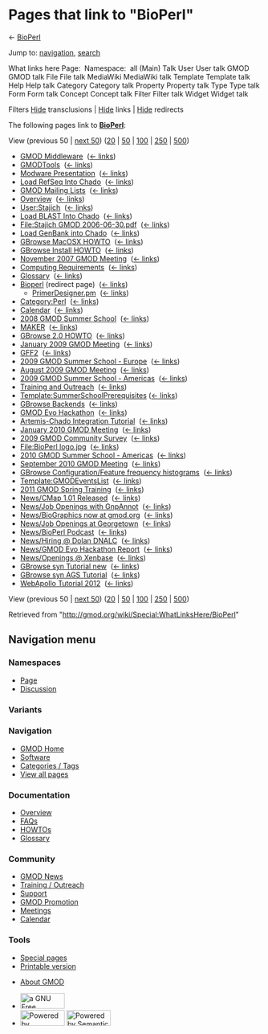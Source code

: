 <div id="mw-page-base" class="noprint">

</div>

<div id="mw-head-base" class="noprint">

</div>

<div id="content" class="mw-body" role="main">

<span id="top"></span>

<div id="mw-js-message" style="display:none;">

</div>



# <span dir="auto">Pages that link to "BioPerl"</span>

<div id="bodyContent">

<div id="contentSub">

← [BioPerl](/wiki/BioPerl "BioPerl")

</div>

<div id="jump-to-nav" class="mw-jump">

Jump to: [navigation](#mw-navigation), [search](#p-search)

</div>

<div id="mw-content-text">

What links here Page:  Namespace:  all (Main) Talk User User talk GMOD
GMOD talk File File talk MediaWiki MediaWiki talk Template Template talk
Help Help talk Category Category talk Property Property talk Type Type
talk Form Form talk Concept Concept talk Filter Filter talk Widget
Widget talk

Filters
[Hide](/mediawiki/index.php?title=Special:WhatLinksHere/BioPerl&hidetrans=1 "Special:WhatLinksHere/BioPerl")
transclusions \|
[Hide](/mediawiki/index.php?title=Special:WhatLinksHere/BioPerl&hidelinks=1 "Special:WhatLinksHere/BioPerl")
links \|
[Hide](/mediawiki/index.php?title=Special:WhatLinksHere/BioPerl&hideredirs=1 "Special:WhatLinksHere/BioPerl")
redirects

The following pages link to **[BioPerl](/wiki/BioPerl "BioPerl")**:

View (previous 50 \| [next
50](/mediawiki/index.php?title=Special:WhatLinksHere/BioPerl&from=3627&back=0 "Special:WhatLinksHere/BioPerl"))
([20](/mediawiki/index.php?title=Special:WhatLinksHere/BioPerl&limit=20 "Special:WhatLinksHere/BioPerl")
\|
[50](/mediawiki/index.php?title=Special:WhatLinksHere/BioPerl&limit=50 "Special:WhatLinksHere/BioPerl")
\|
[100](/mediawiki/index.php?title=Special:WhatLinksHere/BioPerl&limit=100 "Special:WhatLinksHere/BioPerl")
\|
[250](/mediawiki/index.php?title=Special:WhatLinksHere/BioPerl&limit=250 "Special:WhatLinksHere/BioPerl")
\|
[500](/mediawiki/index.php?title=Special:WhatLinksHere/BioPerl&limit=500 "Special:WhatLinksHere/BioPerl"))

- [GMOD Middleware](/wiki/GMOD_Middleware "GMOD Middleware") ‎
  <span class="mw-whatlinkshere-tools">([←
  links](/mediawiki/index.php?title=Special:WhatLinksHere&target=GMOD+Middleware "Special:WhatLinksHere"))</span>
- [GMODTools](/wiki/GMODTools "GMODTools") ‎
  <span class="mw-whatlinkshere-tools">([←
  links](/mediawiki/index.php?title=Special:WhatLinksHere&target=GMODTools "Special:WhatLinksHere"))</span>
- [Modware
  Presentation](/wiki/Modware_Presentation "Modware Presentation") ‎
  <span class="mw-whatlinkshere-tools">([←
  links](/mediawiki/index.php?title=Special:WhatLinksHere&target=Modware+Presentation "Special:WhatLinksHere"))</span>
- [Load RefSeq Into
  Chado](/wiki/Load_RefSeq_Into_Chado "Load RefSeq Into Chado") ‎
  <span class="mw-whatlinkshere-tools">([←
  links](/mediawiki/index.php?title=Special:WhatLinksHere&target=Load+RefSeq+Into+Chado "Special:WhatLinksHere"))</span>
- [GMOD Mailing Lists](/wiki/GMOD_Mailing_Lists "GMOD Mailing Lists") ‎
  <span class="mw-whatlinkshere-tools">([←
  links](/mediawiki/index.php?title=Special:WhatLinksHere&target=GMOD+Mailing+Lists "Special:WhatLinksHere"))</span>
- [Overview](/wiki/Overview "Overview") ‎
  <span class="mw-whatlinkshere-tools">([←
  links](/mediawiki/index.php?title=Special:WhatLinksHere&target=Overview "Special:WhatLinksHere"))</span>
- [User:Stajich](/wiki/User:Stajich "User:Stajich") ‎
  <span class="mw-whatlinkshere-tools">([←
  links](/mediawiki/index.php?title=Special:WhatLinksHere&target=User%3AStajich "Special:WhatLinksHere"))</span>
- [Load BLAST Into
  Chado](/wiki/Load_BLAST_Into_Chado "Load BLAST Into Chado") ‎
  <span class="mw-whatlinkshere-tools">([←
  links](/mediawiki/index.php?title=Special:WhatLinksHere&target=Load+BLAST+Into+Chado "Special:WhatLinksHere"))</span>
- [File:Stajich GMOD
  2006-06-30.pdf](/wiki/File:Stajich_GMOD_2006-06-30.pdf "File:Stajich GMOD 2006-06-30.pdf")
  ‎ <span class="mw-whatlinkshere-tools">([←
  links](/mediawiki/index.php?title=Special:WhatLinksHere&target=File%3AStajich+GMOD+2006-06-30.pdf "Special:WhatLinksHere"))</span>
- [Load GenBank into
  Chado](/wiki/Load_GenBank_into_Chado "Load GenBank into Chado") ‎
  <span class="mw-whatlinkshere-tools">([←
  links](/mediawiki/index.php?title=Special:WhatLinksHere&target=Load+GenBank+into+Chado "Special:WhatLinksHere"))</span>
- [GBrowse MacOSX
  HOWTO](/wiki/GBrowse_MacOSX_HOWTO "GBrowse MacOSX HOWTO") ‎
  <span class="mw-whatlinkshere-tools">([←
  links](/mediawiki/index.php?title=Special:WhatLinksHere&target=GBrowse+MacOSX+HOWTO "Special:WhatLinksHere"))</span>
- [GBrowse Install
  HOWTO](/wiki/GBrowse_Install_HOWTO "GBrowse Install HOWTO") ‎
  <span class="mw-whatlinkshere-tools">([←
  links](/mediawiki/index.php?title=Special:WhatLinksHere&target=GBrowse+Install+HOWTO "Special:WhatLinksHere"))</span>
- [November 2007 GMOD
  Meeting](/wiki/November_2007_GMOD_Meeting "November 2007 GMOD Meeting")
  ‎ <span class="mw-whatlinkshere-tools">([←
  links](/mediawiki/index.php?title=Special:WhatLinksHere&target=November+2007+GMOD+Meeting "Special:WhatLinksHere"))</span>
- [Computing
  Requirements](/wiki/Computing_Requirements "Computing Requirements") ‎
  <span class="mw-whatlinkshere-tools">([←
  links](/mediawiki/index.php?title=Special:WhatLinksHere&target=Computing+Requirements "Special:WhatLinksHere"))</span>
- [Glossary](/wiki/Glossary "Glossary") ‎
  <span class="mw-whatlinkshere-tools">([←
  links](/mediawiki/index.php?title=Special:WhatLinksHere&target=Glossary "Special:WhatLinksHere"))</span>
- [Bioperl](/mediawiki/index.php?title=Bioperl&redirect=no "Bioperl")
  (redirect page) ‎ <span class="mw-whatlinkshere-tools">([←
  links](/mediawiki/index.php?title=Special:WhatLinksHere&target=Bioperl "Special:WhatLinksHere"))</span>
  - [PrimerDesigner.pm](/wiki/PrimerDesigner.pm "PrimerDesigner.pm") ‎
    <span class="mw-whatlinkshere-tools">([←
    links](/mediawiki/index.php?title=Special:WhatLinksHere&target=PrimerDesigner.pm "Special:WhatLinksHere"))</span>
- [Category:Perl](/wiki/Category:Perl "Category:Perl") ‎
  <span class="mw-whatlinkshere-tools">([←
  links](/mediawiki/index.php?title=Special:WhatLinksHere&target=Category%3APerl "Special:WhatLinksHere"))</span>
- [Calendar](/wiki/Calendar "Calendar") ‎
  <span class="mw-whatlinkshere-tools">([←
  links](/mediawiki/index.php?title=Special:WhatLinksHere&target=Calendar "Special:WhatLinksHere"))</span>
- [2008 GMOD Summer
  School](/wiki/2008_GMOD_Summer_School "2008 GMOD Summer School") ‎
  <span class="mw-whatlinkshere-tools">([←
  links](/mediawiki/index.php?title=Special:WhatLinksHere&target=2008+GMOD+Summer+School "Special:WhatLinksHere"))</span>
- [MAKER](/wiki/MAKER "MAKER") ‎ <span class="mw-whatlinkshere-tools">([←
  links](/mediawiki/index.php?title=Special:WhatLinksHere&target=MAKER "Special:WhatLinksHere"))</span>
- [GBrowse 2.0 HOWTO](/wiki/GBrowse_2.0_HOWTO "GBrowse 2.0 HOWTO") ‎
  <span class="mw-whatlinkshere-tools">([←
  links](/mediawiki/index.php?title=Special:WhatLinksHere&target=GBrowse+2.0+HOWTO "Special:WhatLinksHere"))</span>
- [January 2009 GMOD
  Meeting](/wiki/January_2009_GMOD_Meeting "January 2009 GMOD Meeting") ‎
  <span class="mw-whatlinkshere-tools">([←
  links](/mediawiki/index.php?title=Special:WhatLinksHere&target=January+2009+GMOD+Meeting "Special:WhatLinksHere"))</span>
- [GFF2](/wiki/GFF2 "GFF2") ‎ <span class="mw-whatlinkshere-tools">([←
  links](/mediawiki/index.php?title=Special:WhatLinksHere&target=GFF2 "Special:WhatLinksHere"))</span>
- [2009 GMOD Summer School -
  Europe](/wiki/2009_GMOD_Summer_School_-_Europe "2009 GMOD Summer School - Europe")
  ‎ <span class="mw-whatlinkshere-tools">([←
  links](/mediawiki/index.php?title=Special:WhatLinksHere&target=2009+GMOD+Summer+School+-+Europe "Special:WhatLinksHere"))</span>
- [August 2009 GMOD
  Meeting](/wiki/August_2009_GMOD_Meeting "August 2009 GMOD Meeting") ‎
  <span class="mw-whatlinkshere-tools">([←
  links](/mediawiki/index.php?title=Special:WhatLinksHere&target=August+2009+GMOD+Meeting "Special:WhatLinksHere"))</span>
- [2009 GMOD Summer School -
  Americas](/wiki/2009_GMOD_Summer_School_-_Americas "2009 GMOD Summer School - Americas")
  ‎ <span class="mw-whatlinkshere-tools">([←
  links](/mediawiki/index.php?title=Special:WhatLinksHere&target=2009+GMOD+Summer+School+-+Americas "Special:WhatLinksHere"))</span>
- [Training and
  Outreach](/wiki/Training_and_Outreach "Training and Outreach") ‎
  <span class="mw-whatlinkshere-tools">([←
  links](/mediawiki/index.php?title=Special:WhatLinksHere&target=Training+and+Outreach "Special:WhatLinksHere"))</span>
- [Template:SummerSchoolPrerequisites](/wiki/Template:SummerSchoolPrerequisites "Template:SummerSchoolPrerequisites")
  ‎ <span class="mw-whatlinkshere-tools">([←
  links](/mediawiki/index.php?title=Special:WhatLinksHere&target=Template%3ASummerSchoolPrerequisites "Special:WhatLinksHere"))</span>
- [GBrowse Backends](/wiki/GBrowse_Backends "GBrowse Backends") ‎
  <span class="mw-whatlinkshere-tools">([←
  links](/mediawiki/index.php?title=Special:WhatLinksHere&target=GBrowse+Backends "Special:WhatLinksHere"))</span>
- [GMOD Evo Hackathon](/wiki/GMOD_Evo_Hackathon "GMOD Evo Hackathon") ‎
  <span class="mw-whatlinkshere-tools">([←
  links](/mediawiki/index.php?title=Special:WhatLinksHere&target=GMOD+Evo+Hackathon "Special:WhatLinksHere"))</span>
- [Artemis-Chado Integration
  Tutorial](/wiki/Artemis-Chado_Integration_Tutorial "Artemis-Chado Integration Tutorial")
  ‎ <span class="mw-whatlinkshere-tools">([←
  links](/mediawiki/index.php?title=Special:WhatLinksHere&target=Artemis-Chado+Integration+Tutorial "Special:WhatLinksHere"))</span>
- [January 2010 GMOD
  Meeting](/wiki/January_2010_GMOD_Meeting "January 2010 GMOD Meeting") ‎
  <span class="mw-whatlinkshere-tools">([←
  links](/mediawiki/index.php?title=Special:WhatLinksHere&target=January+2010+GMOD+Meeting "Special:WhatLinksHere"))</span>
- [2009 GMOD Community
  Survey](/wiki/2009_GMOD_Community_Survey "2009 GMOD Community Survey")
  ‎ <span class="mw-whatlinkshere-tools">([←
  links](/mediawiki/index.php?title=Special:WhatLinksHere&target=2009+GMOD+Community+Survey "Special:WhatLinksHere"))</span>
- [File:BioPerl
  logo.jpg](/wiki/File:BioPerl_logo.jpg "File:BioPerl logo.jpg") ‎
  <span class="mw-whatlinkshere-tools">([←
  links](/mediawiki/index.php?title=Special:WhatLinksHere&target=File%3ABioPerl+logo.jpg "Special:WhatLinksHere"))</span>
- [2010 GMOD Summer School -
  Americas](/wiki/2010_GMOD_Summer_School_-_Americas "2010 GMOD Summer School - Americas")
  ‎ <span class="mw-whatlinkshere-tools">([←
  links](/mediawiki/index.php?title=Special:WhatLinksHere&target=2010+GMOD+Summer+School+-+Americas "Special:WhatLinksHere"))</span>
- [September 2010 GMOD
  Meeting](/wiki/September_2010_GMOD_Meeting "September 2010 GMOD Meeting")
  ‎ <span class="mw-whatlinkshere-tools">([←
  links](/mediawiki/index.php?title=Special:WhatLinksHere&target=September+2010+GMOD+Meeting "Special:WhatLinksHere"))</span>
- [GBrowse Configuration/Feature frequency
  histograms](/wiki/GBrowse_Configuration/Feature_frequency_histograms "GBrowse Configuration/Feature frequency histograms")
  ‎ <span class="mw-whatlinkshere-tools">([←
  links](/mediawiki/index.php?title=Special:WhatLinksHere&target=GBrowse+Configuration%2FFeature+frequency+histograms "Special:WhatLinksHere"))</span>
- [Template:GMODEventsList](/wiki/Template:GMODEventsList "Template:GMODEventsList")
  ‎ <span class="mw-whatlinkshere-tools">([←
  links](/mediawiki/index.php?title=Special:WhatLinksHere&target=Template%3AGMODEventsList "Special:WhatLinksHere"))</span>
- [2011 GMOD Spring
  Training](/wiki/2011_GMOD_Spring_Training "2011 GMOD Spring Training")
  ‎ <span class="mw-whatlinkshere-tools">([←
  links](/mediawiki/index.php?title=Special:WhatLinksHere&target=2011+GMOD+Spring+Training "Special:WhatLinksHere"))</span>
- [News/CMap 1.01
  Released](/wiki/News/CMap_1.01_Released "News/CMap 1.01 Released") ‎
  <span class="mw-whatlinkshere-tools">([←
  links](/mediawiki/index.php?title=Special:WhatLinksHere&target=News%2FCMap+1.01+Released "Special:WhatLinksHere"))</span>
- [News/Job Openings with
  GnpAnnot](/wiki/News/Job_Openings_with_GnpAnnot "News/Job Openings with GnpAnnot")
  ‎ <span class="mw-whatlinkshere-tools">([←
  links](/mediawiki/index.php?title=Special:WhatLinksHere&target=News%2FJob+Openings+with+GnpAnnot "Special:WhatLinksHere"))</span>
- [News/BioGraphics now at
  gmod.org](/wiki/News/BioGraphics_now_at_gmod.org "News/BioGraphics now at gmod.org")
  ‎ <span class="mw-whatlinkshere-tools">([←
  links](/mediawiki/index.php?title=Special:WhatLinksHere&target=News%2FBioGraphics+now+at+gmod.org "Special:WhatLinksHere"))</span>
- [News/Job Openings at
  Georgetown](/wiki/News/Job_Openings_at_Georgetown "News/Job Openings at Georgetown")
  ‎ <span class="mw-whatlinkshere-tools">([←
  links](/mediawiki/index.php?title=Special:WhatLinksHere&target=News%2FJob+Openings+at+Georgetown "Special:WhatLinksHere"))</span>
- [News/BioPerl
  Podcast](/wiki/News/BioPerl_Podcast "News/BioPerl Podcast") ‎
  <span class="mw-whatlinkshere-tools">([←
  links](/mediawiki/index.php?title=Special:WhatLinksHere&target=News%2FBioPerl+Podcast "Special:WhatLinksHere"))</span>
- [News/Hiring @ Dolan
  DNALC](/wiki/News/Hiring_@_Dolan_DNALC "News/Hiring @ Dolan DNALC") ‎
  <span class="mw-whatlinkshere-tools">([←
  links](/mediawiki/index.php?title=Special:WhatLinksHere&target=News%2FHiring+%40+Dolan+DNALC "Special:WhatLinksHere"))</span>
- [News/GMOD Evo Hackathon
  Report](/wiki/News/GMOD_Evo_Hackathon_Report "News/GMOD Evo Hackathon Report")
  ‎ <span class="mw-whatlinkshere-tools">([←
  links](/mediawiki/index.php?title=Special:WhatLinksHere&target=News%2FGMOD+Evo+Hackathon+Report "Special:WhatLinksHere"))</span>
- [News/Openings @
  Xenbase](/wiki/News/Openings_@_Xenbase "News/Openings @ Xenbase") ‎
  <span class="mw-whatlinkshere-tools">([←
  links](/mediawiki/index.php?title=Special:WhatLinksHere&target=News%2FOpenings+%40+Xenbase "Special:WhatLinksHere"))</span>
- [GBrowse syn Tutorial
  new](/wiki/GBrowse_syn_Tutorial_new "GBrowse syn Tutorial new") ‎
  <span class="mw-whatlinkshere-tools">([←
  links](/mediawiki/index.php?title=Special:WhatLinksHere&target=GBrowse+syn+Tutorial+new "Special:WhatLinksHere"))</span>
- [GBrowse syn AGS
  Tutorial](/wiki/GBrowse_syn_AGS_Tutorial "GBrowse syn AGS Tutorial") ‎
  <span class="mw-whatlinkshere-tools">([←
  links](/mediawiki/index.php?title=Special:WhatLinksHere&target=GBrowse+syn+AGS+Tutorial "Special:WhatLinksHere"))</span>
- [WebApollo Tutorial
  2012](/wiki/WebApollo_Tutorial_2012 "WebApollo Tutorial 2012") ‎
  <span class="mw-whatlinkshere-tools">([←
  links](/mediawiki/index.php?title=Special:WhatLinksHere&target=WebApollo+Tutorial+2012 "Special:WhatLinksHere"))</span>

View (previous 50 \| [next
50](/mediawiki/index.php?title=Special:WhatLinksHere/BioPerl&from=3627&back=0 "Special:WhatLinksHere/BioPerl"))
([20](/mediawiki/index.php?title=Special:WhatLinksHere/BioPerl&limit=20 "Special:WhatLinksHere/BioPerl")
\|
[50](/mediawiki/index.php?title=Special:WhatLinksHere/BioPerl&limit=50 "Special:WhatLinksHere/BioPerl")
\|
[100](/mediawiki/index.php?title=Special:WhatLinksHere/BioPerl&limit=100 "Special:WhatLinksHere/BioPerl")
\|
[250](/mediawiki/index.php?title=Special:WhatLinksHere/BioPerl&limit=250 "Special:WhatLinksHere/BioPerl")
\|
[500](/mediawiki/index.php?title=Special:WhatLinksHere/BioPerl&limit=500 "Special:WhatLinksHere/BioPerl"))

</div>

<div class="printfooter">

Retrieved from "<http://gmod.org/wiki/Special:WhatLinksHere/BioPerl>"

</div>

<div id="catlinks" class="catlinks catlinks-allhidden">

</div>

<div class="visualClear">

</div>

</div>

</div>

<div id="mw-navigation">

## Navigation menu

<div id="mw-head">



<div id="left-navigation">

<div id="p-namespaces" class="vectorTabs" role="navigation"
aria-labelledby="p-namespaces-label">

### Namespaces

- <span id="ca-nstab-main"><a href="/wiki/BioPerl" accesskey="c"
  title="View the content page [c]">Page</a></span>
- <span id="ca-talk"><a
  href="/mediawiki/index.php?title=Talk:BioPerl&amp;action=edit&amp;redlink=1"
  accesskey="t"
  title="Discussion about the content page [t]">Discussion</a></span>

</div>

<div id="p-variants" class="vectorMenu emptyPortlet" role="navigation"
aria-labelledby="p-variants-label">

### 

### Variants[](#)

<div class="menu">

</div>

</div>

</div>

<div id="right-navigation">





</div>



</div>

</div>

</div>

<div id="mw-panel">

<div id="p-logo" role="banner">

<a href="/wiki/Main_Page"
style="background-image: url(http://gmod.org/images/GMOD-cogs.png);"
title="Visit the main page"></a>

</div>

<div id="p-Navigation" class="portal" role="navigation"
aria-labelledby="p-Navigation-label">

### Navigation

<div class="body">

- <span id="n-GMOD-Home">[GMOD Home](/wiki/Main_Page)</span>
- <span id="n-Software">[Software](/wiki/GMOD_Components)</span>
- <span id="n-Categories-.2F-Tags">[Categories /
  Tags](/wiki/Categories)</span>
- <span id="n-View-all-pages">[View all
  pages](/wiki/Special:AllPages)</span>

</div>

</div>

<div id="p-Documentation" class="portal" role="navigation"
aria-labelledby="p-Documentation-label">

### Documentation

<div class="body">

- <span id="n-Overview">[Overview](/wiki/Overview)</span>
- <span id="n-FAQs">[FAQs](/wiki/Category:FAQ)</span>
- <span id="n-HOWTOs">[HOWTOs](/wiki/Category:HOWTO)</span>
- <span id="n-Glossary">[Glossary](/wiki/Glossary)</span>

</div>

</div>

<div id="p-Community" class="portal" role="navigation"
aria-labelledby="p-Community-label">

### Community

<div class="body">

- <span id="n-GMOD-News">[GMOD News](/wiki/GMOD_News)</span>
- <span id="n-Training-.2F-Outreach">[Training /
  Outreach](/wiki/Training_and_Outreach)</span>
- <span id="n-Support">[Support](/wiki/Support)</span>
- <span id="n-GMOD-Promotion">[GMOD
  Promotion](/wiki/GMOD_Promotion)</span>
- <span id="n-Meetings">[Meetings](/wiki/Meetings)</span>
- <span id="n-Calendar">[Calendar](/wiki/Calendar)</span>

</div>

</div>

<div id="p-tb" class="portal" role="navigation"
aria-labelledby="p-tb-label">

### Tools

<div class="body">

- <span id="t-specialpages"><a href="/wiki/Special:SpecialPages" accesskey="q"
  title="A list of all special pages [q]">Special pages</a></span>
- <span id="t-print"><a
  href="/mediawiki/index.php?title=Special:WhatLinksHere/BioPerl&amp;printable=yes"
  rel="alternate" accesskey="p"
  title="Printable version of this page [p]">Printable version</a></span>

</div>

</div>

</div>

</div>

<div id="footer" role="contentinfo">

- <span id="footer-places-about">[About
  GMOD](/wiki/GMOD:About "GMOD:About")</span>

<!-- -->

- <span id="footer-copyrightico">[<img src="http://www.gnu.org/graphics/gfdl-logo-small.png" width="88"
  height="31" alt="a GNU Free Documentation License" />](http://www.gnu.org/licenses/fdl-1.3.html)</span>
- <span id="footer-poweredbyico">[<img src="/mediawiki/skins/common/images/poweredby_mediawiki_88x31.png"
  width="88" height="31" alt="Powered by MediaWiki" />](//www.mediawiki.org/)
  [<img
  src="/mediawiki/extensions/SemanticMediaWiki/includes/../resources/images/smw_button.png"
  width="88" height="31" alt="Powered by Semantic MediaWiki" />](https://www.semantic-mediawiki.org/wiki/Semantic_MediaWiki)</span>

<div style="clear:both">

</div>

</div>
